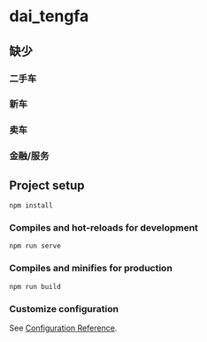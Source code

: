 # dai_tengfa
## 缺少
### 二手车
### 新车
### 卖车
### 金融/服务

## Project setup
```
npm install
```

### Compiles and hot-reloads for development
```
npm run serve
```

### Compiles and minifies for production
```
npm run build
```

### Customize configuration
See [Configuration Reference](https://cli.vuejs.org/config/).

